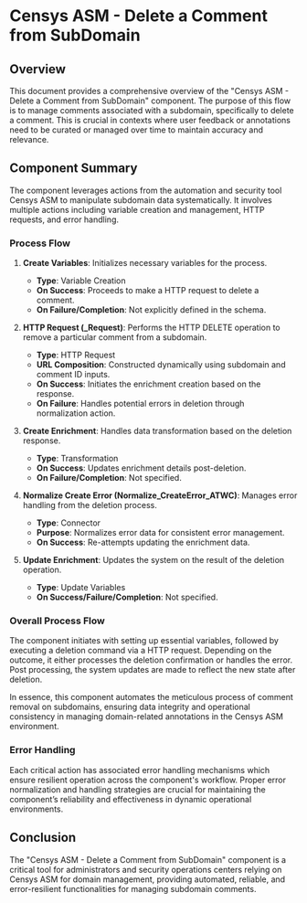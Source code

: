 # Censys ASM - Delete a Comment from SubDomain

## Overview

This document provides a comprehensive overview of the "Censys ASM - Delete a Comment from SubDomain" component. The purpose of this flow is to manage comments associated with a subdomain, specifically to delete a comment. This is crucial in contexts where user feedback or annotations need to be curated or managed over time to maintain accuracy and relevance.

## Component Summary

The component leverages actions from the automation and security tool Censys ASM to manipulate subdomain data systematically. It involves multiple actions including variable creation and management, HTTP requests, and error handling.

### Process Flow

1. **Create Variables**: Initializes necessary variables for the process.
   - **Type**: Variable Creation
   - **On Success**: Proceeds to make a HTTP request to delete a comment.
   - **On Failure/Completion**: Not explicitly defined in the schema.

2. **HTTP Request (_Request)**: Performs the HTTP DELETE operation to remove a particular comment from a subdomain.
   - **Type**: HTTP Request
   - **URL Composition**: Constructed dynamically using subdomain and comment ID inputs.
   - **On Success**: Initiates the enrichment creation based on the response.
   - **On Failure**: Handles potential errors in deletion through normalization action.

3. **Create Enrichment**: Handles data transformation based on the deletion response.
   - **Type**: Transformation
   - **On Success**: Updates enrichment details post-deletion.
   - **On Failure/Completion**: Not specified.

4. **Normalize Create Error (Normalize_CreateError_ATWC)**: Manages error handling from the deletion process.
   - **Type**: Connector
   - **Purpose**: Normalizes error data for consistent error management.
   - **On Success**: Re-attempts updating the enrichment data.

5. **Update Enrichment**: Updates the system on the result of the deletion operation.
   - **Type**: Update Variables
   - **On Success/Failure/Completion**: Not specified.

### Overall Process Flow

The component initiates with setting up essential variables, followed by executing a deletion command via a HTTP request. Depending on the outcome, it either processes the deletion confirmation or handles the error. Post processing, the system updates are made to reflect the new state after deletion.

In essence, this component automates the meticulous process of comment removal on subdomains, ensuring data integrity and operational consistency in managing domain-related annotations in the Censys ASM environment.

### Error Handling

Each critical action has associated error handling mechanisms which ensure resilient operation across the component's workflow. Proper error normalization and handling strategies are crucial for maintaining the component’s reliability and effectiveness in dynamic operational environments.

## Conclusion

The "Censys ASM - Delete a Comment from SubDomain" component is a critical tool for administrators and security operations centers relying on Censys ASM for domain management, providing automated, reliable, and error-resilient functionalities for managing subdomain comments. 


